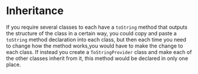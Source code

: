 # Inheritance

If you require several classes to each have a `toString` method that outputs the structure of the class in a certain way, you could copy and paste a `toString` method declaration into each class, but then each time you need to change how the method works,you would have to make the change to each class. 
If instead you create a `ToStringProvider` class and make each of the other classes inherit from it, this method would be declared in only one place.